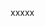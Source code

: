 <!--![responsive app](static/images/multiple-devices.jpeg)

<h1 align="center">SetGoals</h1>

[View the live project here.](http://set-goals-vl.herokuapp.com)

This is the website built to meet the requirements for milestone 3 of fullstack developer diploma at Code Institute. It is designed to be responsive and accessible on a range of devices, making it easy to navigate for users and visiting users.

I aim to develop and test a platform where the user can plan life goals. Users will be looking to take control of their lives and would have listened talkers or have read books that had encouraged planning and goal setting. Ideas such as “He who fails to plan is planning to fail.” by Winston Churchill or “We become what we think about most of the time” by Earl Nightingale support the need to set goals.  
This platform will enable users to create their goals, store them, edit or delete them from the my goals page. As a future feature, the app would include a forum where different users could post their achievements or discuss hurdles, or points of view to increase users interaction with the app. Another feature that had not been included would be the upload of images into the goal card as create an image board with the collection of images. For this feature I would need to use technology that I have not learned yet, as MongoDB BSON documents are capped at 16 MB.

## User Experience (UX)

- ### User stories

  - #### First Time Visitor Goals

    1. As a First Time Visitor, I want to easily understand the main purpose of the site and learn more about setting goals.
    2. As a First Time Visitor, I want to be able to easily navigate throughout the site to find content.
    3. As a First Time Visitor, I want to be able to easily register on website as user and set first goals.

  - #### Returning Visitor Goals

    1. As a Returning Visitor, I want to easily refer back to the main steps of setting smart goals.
    2. As a Returning Visitor, I want to easily log in to my goals page.
    3. As a Returning Visitor, I want to be able to create, update and delete my goals.

  - #### Frequent User Goals
    1. As a Frequent User, I want to explore content in image boards online related to my goals. As images are a powerful tool to help focus in goals.
    2. As a Frequent User, I want to easily access my current goals and costumize them.

- ### Design
  - #### Colour Scheme
    - The two main colours used on the website are inspired by this [photo](https://www.behance.net/gallery/45528461/Selectologie) using [ adobe color ](color.adobe.com) software.  
      ![alt text](static/images/colours.jpeg "generated colour scheme")
  - #### Typograpy
    - The Gruppo font is the font used for the Logo with Sans Serif as the fallback font in case for any reason the font isn't being imported into the site correctly. Gruppo Font is a display typeface that comes with clean and clear texture.
    - The Noto Sans font in the main font used throughou this project, with Sans Serif as the fallback font.
  - #### Imagery
    - The background hero image is chosen as a path and is divided in two. It is designed to be striking and give the user the ilusion of discovering a path.  
      The svg image used in the middle div in home pageuses the same colour as navbar and footer and is supposed to suggest planning ideas. The same svg is used in my goals card while upload image is not available.

* ### Wireframes

  - [Register page in desktop and tablet view](static/images/wireframes/register_dt.png "wireframe for register page in desktop and tablet view");

  - [Register page in mobile view](static/images/wireframes/register_mobile.png "wireframe for register page in mobile view");

  - [Login page in desktop and tablet view](static/images/wireframes/login_dt.png "wireframe for login page in desktop and tablet view");

  - [Login page in mobile view](static/images/wireframes/login_mobile.png "wireframe for login page in mobile view");

  - [Home page in desktop and tablet view](static/images/wireframes/home_dt.png "wireframe for Home page in desktop and tablet view");

  - [Home page in mobile view](static/images/wireframes/home_mobile.png "wireframe for Home page in mobile view");

  - [New Goal page in desktop and tablet view](static/images/wireframes/newGoal_dt.png "wireframe for My progress page in desktop and tablet view");

  - [New Goal page in mobile view](static/images/wireframes/newGoal_mobile.png "wireframe for New Goal page in mobile view");

  - [Goal page in desktop and tablet view](static/images/wireframes/goalPage_dt.png "wireframe for Goal page in desktop and tablet view")

  - [Goal page in mobile view](static/images/wireframes/goalPage_mobile.png "wireframe for New Goal page in mobile view");

Wireframes had been an excellent starting point to this project however, after having login and my goals page in place I have realised that the project would benefit from having a home page and a SMART page, where a visiting user could fill inspired in using the app.

## Features

- Responsive on multiple device sizes

- Interactive elements
    - Materialize Navigation bar with sidenav for mobile view and small tablets
    - Materialize Footer with links for homepage and social media
    - Materialize parallax feature to add beauty to the app and allude to "seeing the road ahead" - in home page
    - Logo in navbar redirects to home page
    - Links in navbar redirect user to the corresponding pages
    - Materialize pulse button in home page to call attention to the word SMART - once clicked it will redirect to the SMART? page
    - Materialize collapsible cards in SMART page - to add more information
    - Materialize forms with dropdown menu
    - Materialize waves effect when ckicking on a button

- Register and Login
    - Register page with Materialize input form for username, email, password and submit button
    - Login page with Materialize input form for username, password and submit button

- Create, update and delete data
    - Goal cards in My goals page have a edit and delete icons that will enable existing Goals to be deleted and updated
    - New Goal page has a form that allows the user to create a new goal by storing the new date when the form is filled

## Technologies Used

### Languages Used

- [HTML5](https://en.wikipedia.org/wiki/HTML5)
- [CSS3](https://en.wikipedia.org/wiki/Cascading_Style_Sheets)
- [Javascript](https://en.wikipedia.org/wiki/JavaScript)
- [Python3](<https://en.wikipedia.org/wiki/Python_(programming_language)>)

### Frameworks, Libraries & Programs Used

1. [Materialize 1.0.0:](https://materializecss.com)
   - Materialize was used to assist with the responsiveness and styling of the website.
2. [Google Fonts:](https://fonts.google.com/)
   - Google fonts were used to import Gruppo and Noto Sans fonts into the style.css file which is used on all pages throughout the project.
3. [Font Awesome:](https://fontawesome.com/)
   - Font Awesome was used throughout the website to add icons for UX purposes.
4. [jQuery:](https://jquery.com/)
   - jQuery came with Materialize to make the navbar toggle, the collapsible bars, dropdown menu, the parallax effect in home page, the tooltip effect in edit and delete Icons, the card hide/show content, but it was also used for the alert box with function in JavaScript.
5. [Git](https://git-scm.com/)
   - Git was used for version control by utilizing the Gitpod terminal to commit to Git and Push to GitHub.
6. [GitHub:](https://github.com/)
   - GitHub is used to store the projects code after being pushed from Git.
7. [Photoshop:](https://www.adobe.com/ie/products/photoshop.html)
   - Photoshop was used to resize images for the website.
8. [Balsamiq:](https://balsamiq.com/)
   - Balsamiq was used to create the [wireframes](https://github.com/) during the design process.
9. [Adobe Color:](https://color.adobe.com/create/color-wheel)
   - Adobe Color was used to generate the color scheme.
10. [Flask:](https://pypi.org/project/Flask/)
    - Flask was used in the html templates including a base template.
11. [Jinja2:](<https://en.wikipedia.org/wiki/Jinja_(template_engine)>)
    - Jinja is part of the Flask library. Flask templates for this project used Jinja.
12. [Werkzeug:](https://pypi.org/project/Werkzeug/)
    - Werkzeug is part of the Flask library and was used throughout this project to encrypt data.
13. [PyMongo:](https://pypi.org/project/pymongo/)
    - The pymongo package is a native Python driver for MongoDB. crucial in the communication of python with MongoDB, both used in this project.
14. [MongoDb:](https://www.mongodb.com/)
    - MongoDB is a document database and is used to store the data input from the forms in new goals page. The data stored is created, updated and deleted in mongoDb through the app.  
15. [Heroku:](https://www.heroku.com/)
    - Heroku is a cloud platform as a service (PaaS) and supports python language. Heroku was used to deploy this project, is where the app is hosted.
16. [Responsivedesign.is:](http://ami.responsivedesign.is/)
    - Website used to create responsive image used in readme page (however mobile view is not true to app display in a mobile, as hero section is visible in the actual app)
17. [Undraw:](https://undraw.co/)
    - To obtain SVG illustrations with colour scheme of the project, used in Home, SMART and My Goals pages.

##  Testing

Please refer to [testing.md](testing.md) file to find the report on the testing carried out in this project.

---

##  Deployment

SL arts was developed using Gitpod and GitHub to host the repository.

### Local Deployment
For local deployment, you need to have an IDE such as Gitpod and you need to install the following in your IDE:
- An IDE - for this project was used GitPod
- to create the database was used MongoDB Atlas
- Git, Python3, PIP3
  
#### Directions

##### Cloning repository using command line

1. You can save a copy of this repository:
On GitHub, navigate to the main page of the repository. Above the list of files, click  Code then "Download Zip" button, and after extract the Zip file to your folder.

2. Open Terminal.

3. Change the current working directory to the location where you want the cloned directory.

4. Type git clone, and then paste the URL you copied earlier.

    $ git clone https://github.com/veraleitaodev/setGoals.git
    Press Enter to create your local clone.

5. Now create a Database that you intend to use for this cloned project with MongoDB. 

6. Create a new Database called "setGoals" in [MongoDB Atlas](https://www.mongodb.com/).   
7. In "setGoals" database create the three following collections:
    ##### categories
    ```
    _id: <ObjectId>
    category_name: <String>
    ```
    ##### goals
    ```
    _id: <ObjectId>
    goal_title:  <String>
    category_name: <String>
    goal_description: <String>
    due_date: <String>
    author: <String>
    ```
    ##### Users
    ```
    _id: <ObjectId>
    username: <String>
    password: <String>
    ```

8. Return to the Terminal and enter the following to install all required dependencies:
```
pip3 install -r requirements.txt
```
*Note: GitPod does not require `sudo`, so if you use another IDE, you will need to include `sudo` in the beginning of the command: `sudo pip3 install -r requirements.txt`.*

9. Set up environment variables:
    - Create __.env__ file in the root directory.
    - On the top of the file add `import os` to set the environment variables in the operating system.
    - Set the connection to your MongoDB database(MONGO_URI) and a SECRET_KEY with the following syntax:
    `os.environ["SECRET_KEY"] = "YourSecretKey"`   
    `os.environ["MONGO_URI"] = "YourMongoURI"`  
  
10. You will now be able to run the application using the following command `python3 run.py`. 

Find information about deploying a repository [here](https://docs.github.com/en/free-pro-team@latest/github/creating-cloning-and-archiving-repositories/cloning-a-repository)

##### Heroku Deployment

To deploy the project to [Heroku](https://heroku.com/) the following steps need to be completed:

1. Create or update __requirement.txt__ file using the following command in the terminal:  
`pip3 freeze > requirements.txt`

2. Create a __Procfile__ using the following command in the terminal:   
`echo web: python run.py > Procfile`
    (__remember__ to use capital P);  
    delete extra line at the bottom in Procfile as it might cause problems;

3. `git add`, `git commit` and `git push` these files to GitHub repository

4. Create a __new app__ in Heroku, assigning a unique name and set a region (for SetGoals i had set Europe)

5. Set up automatic deployment by adding environment variables to settings:
    -   click on the __settings__ and then click on __Reveal Config Vars__ and set the following vars:
        -   __IP__ : 0.0.0.0
        -   __PORT__ : 8080
        -   __MONGO_URI__ : `<link to MongoDB database>`
        -   __SECRET_KEY__ : `<secret key>`
        -   __DEBUG__: __FALSE__  

6. The app will be deployed and ready to run. Click "Open App" to view the app.   
  
 `heroku login`, after a successful log in `git push heroku master` - to push the app to Heroku, and finally click "Open App" in Heroku dashboard to view the app.

---

##  Credits
-   I had great help from my mentor Rohit Sharma.
-   I have written the code for the project with inspiration in the materials learnt at code institute and the use of libraries such as Materialize, as mentioned in this document.
-   Cloning information sourced from [here](https://docs.github.com/en/free-pro-team@latest/github/creating-cloning-and-archiving-repositories/cloning-a-repository);
-   Information in smart.html obtained from [here](https://www.ucop.edu/local-human-resources/_files/performance-appraisal/How%20to%20write%20SMART%20Goals%20v2.pdf);
-   Code obtained from [stackoverflow](https://stackoverflow.com/questions/553402/how-to-fadeout-remove-a-div-in-jquery) to fade out and hide flash message.-->
xxxxx
<!--# Deployment

## Setting up the database and Heroku app

- Go heroku.com, create an account or log in. <i>I already have an account so I just had to log in and validate my account as I had arrived to a maximum of 5 app created.</i> 
- Click on new and then on new app. Give your app a name, it has to be unique. <i>I called my app sandra-lopes-art.</i> Then choose the region closest to you and lastly click on create app button.

- Go to the resources tab, go to the add-ons and search for Heroku Postgres. Use the free plan and click on the submit order form button.

- On your code editor install dj_database_url and psycopg2-binary with the commands
            <i> pip3 install dj_database_url

            pip3 install psycopg2-binary </i>

 for the use of heroku Postgres.

- After that freeze the requirements, <i>pip3 freeze > requirements.txt</i>.

- Go to settings.py and import dj_database_url.  Go to the database settings section and  comment out the the default configuration and add a new database default with a call to dj_database_url.parse(). Go back to Heroku, go to the settings tab and reveal the config vars. Copy the database-url value and past this into the parentheses (). 
<i>DATABASE = {
	'default': dj_database_url.parse('here comes you database-url value')
}</i>

- Because you're using Postgres, you have to run all the migrations again, you can see this when you run python3 manage.py show migrations as the boxes are no longer checked. If you used JSON files to upload your categories an products you have to load them again. If you add them manually then you have again after your app is deployed to Heroku.

- Create a new superuser, <i>python3 manage.py createsuperuser,</i> and follow the steps. Your Heroku app and database are ready to go so remove the new database default and uncomment the original database default. You do this last step to make sure your database URL doesn't end up in version control and people can't use it for them selfs.

-  Then add, commit and push to Github.

## Deploying to Heroku

- In settings.py go back to the database section. You're going to going to set your database default in an if statement, if 'DATABASE_URL' in os.environ:. So that when our app is running on Heroku we connect to Postgres otherwise we connect to your local database. The first part of this if statement is going to be the default database for when connected to Heroku and it will be similar to the default database code you just removed but with your Heroku URL secured

        DATABASE = {
	        'default': dj_database_url.parse(os.environ.get('DATABASE_URL))
        }

Put the original database default in an else statement

else:

    DATABASES = {
        'default': {
            'ENGINE': 'django.db.backends.sqlite3',
            'NAME': BASE_DIR / 'db.sqlite3',
        }
    }

- To be able to deploy to Heroku you need a couple of other things:
 	- Install gunicor, <i>that will act as a web server,</i> and freeze this in the requirments.txt

	- Create a Procfile, it needs the capital P. To tell Heroku to create a web dyno, <i>which will run gunicorn and serve our Django app</i>. You open a new file and add this to the file. web: gunicorn taste_world_snacks.wsgi:application

- Login to Heroku in the console. To log in, you can use the command Heroku login or Heroku login -i and follow the steps. Then temporarily disable collective static by using the command Heroku config: set DISABLE_COLLECTSTATIC=1 --app taste-world-snacks, <i>so that Heroku won't try to collect static files when we deploy</i>.

- You need to add taste-world-snacks to allowed hosts in settings.py and add the localhost as well, <i>so that you can still work on it. I tidied up secured later so I could test automatic deployment.</i> Then add, commit and push to Github.

- To deploy to Heroku using the commands:
	- heroku git:remove -a taste-world-snacks
	- git push heroku master

- To set up automatic deployment go to the deploy tab on Heroku and click on connect to Github. Search for the correct repository and then click connect, after that go to the Enable Automatic Deploys button and click it.

- Then to add secure, look up a secret key generator and generate a secret key. Copy that and go to the settings tab in Heroku, reveal config vars to make a new key with the name SECRET_KEY and past in your generated secret key in the value field and add it. After that go settings.py to replays the SECRET_KEY value with a call to get it from the environment with an empty string as default, <i>SECRET_KEY = os.environ.get('SECRET_KEY', '').</i>

- Set DEBUG to be true only if there is a variable called development, <i>DEBUG = 'DEVELOPMENT' in os.environ.</i> Lastly add, commit and push to Github. If you go to the activity tab on Heroku, you can see there is a build-in progress and that your automatic deployment is working.

## Store static files and images on AWS

### Setup bucket

- Go to aws.amazon.com there create an account and follow the steps or log in. <i>I already have an account from a previous project so I only had to log in.</i>

- Once logged in search for S3 and open it and create a new bucket and give it a name. to keep it simple I gave it my Heroku app name, taste-world-snacks. Then select the region that is close to you, uncheck block all public access and acknowledge that the bucket will be public. <i><u>It needs to be public to allow public access to our static files.</i></u> Then click create bucket

- The new bucket needs a few basic settings. 
	- To do that select your bucket, go to properties tab, look for static website hosting and click edit and click on enable and host a static website. <i>I used index.html and error.html as index 	and error documents. As this is for educational use so I can go with defaults.</i> 

	- Then go to the permission tab, from there the cors configuration tab and click edit. <i>I pasted 	in the Cors configuration provided by school.</i> <u><i>This is to setup the required access between our Heroku app and this S3 bucket. </i></u>

	- Then under the policy tab in the permission tab select policy generator to create a security policy for the bucket. The policy type is S3 bucket policy, effects will be allow, principal will be *,  action will be get object and the ARN you can find on top of the bucket policy tab. Click add statement, then generate policy. Copy this policy into the bucket policy editor and add a 	/*  on to the end of the resource key to allow all access to all resources in the bucket and finally click save. Leave the policy generate window open for when you will create a user.

	- As the last step go to the access control list tab and select public access to everyone, select list and understand the effects and save.

### Setup user to access bucket

- Go back to the server menu and open I am. Click on groups, create a new group and give it a name. <i>To keep it simple I gave it the name manage-taste-world-snacks.</i> Then click on create group.

- To make a policy to use to access our bucket click on policies and then create policy. Go to the JSON tab, click on import managed policy, search for S3, choose AmazonS3FullAccess and import. As I only want full access to the bucket and everything in it, you will go to the policy generate page that you left open and copy the ARN behind resource. You can paste this in the list behind resource and in a second line past it in again but with /* behind it. Click review policy, give it a name and description and click create policy. <i>I name mine taste-world-snacks and as description, I added to access S3 bucket for taste world snacks static files.</i>

- You will attach the policy to the group you just created. To do so go to groups, click on the group that was just made, click attach policy, search for the policy with the name that you just made, select it and click attach policy.

- Then finally you will create a user to put in the group. Click on users page, click add user and give it a name. <i>I called it taste-world-snacks-staticfiles-user.</i> select programmatic access as access type, click next, select your group, click through till the end and then click create user. Download the CSV file with the user access key and secret key and click close. <u><i>It is very important to download and save this file as it cannot be downloaded or accessed again.</i></u>

## Connect S3 bucket to Django

- In the code editor install bato 3, django-storages and freeze them. Add storages  in settings.py under installed apps. 
	<i>-pip3 install bato 3, pip3 install django-storages, pip3 freeze > requirements.txt</i>

- You need to add the next settings under the media root section of settings.py to tell it with which bucket to communicate with. Add an if statement to check if there is an environment variable called use aws and give it these variables with the corresponding values:

        if 'USE_AWS' in os.environ:
	        AWS_STORAGE_BUCKET_NAME,
	        AWS_S3_REGION_NAME,
   	        AWS_ACCESS_KEY_ID = os.environ.get('AWS_ACCESS_KEY_ID'),
            AWS_SECRET_ACCESS_KEY = os.environ.get('AWS_SECRET_ACCESS_KEY'),
	        AWS_S3_CUSTOM_DOMAIN = f'{AWS_STORAGE_BUCKET_NAME}.s3.amazonaws.com'

- Then go to Heroku settings tap and reveal config vars to add:
	- AWS_ACCESS_KEY_ID
	- AWS_SECRET_ACCESS_KEY
	- USE_AWS with value True
- You can find the credentials in the CSV file you downloaded from AWS and remove the DISABLE COLLECTSTATIC variable.

- In your code editor create a file named custom_storages.py to tell Django where to store static files and uploaded product images when you run collect static files. In this file you import settings from django.config and import S3Boto3Storage from storages.backends.s3boto3. Add a class to tell Django where to store static files and another for where to store media files.

	    from django.conf import settings
	    from storages.backends.s3boto3 import S3Boto3Storage


	    class StaticStorage(S3Boto3Storage):
   		    location = settings.STATICFILES_LOCATION


	    class MediaStorage(S3Boto3Storage):
    		    location = settings.MEDIAFILES_LOCATION

- Then go back to settings.py to tell it that for static file storage you want to use the StaticStorage class, for media files you want MediaStorage and what location it should save them.

        STATICFILES_STORAGE = 'custom_storages.StaticStorage'
   	    STATICFILES_LOCATION = 'static'
        DEFAULT_FILE_STORAGE = 'custom_storages.MediaStorage'
        MEDIAFILES_LOCATION = 'media'

 
- You also need to override and explicitly set the URLs for static and media files using your custom domain and new locations.

	    STATIC_URL = f'https://{AWS_S3_CUSTOM_DOMAIN}/{STATICFILES_LOCATION}/'
        MEDIA_URL = f'https://{AWS_S3_CUSTOM_DOMAIN}/{MEDIAFILES_LOCATION}/'

## Adding other files to S3 bucket

- You can add an extra setting to the use aws if statement in settings.py, that will tell the browser that it is okay to cache static files for a long time.

	    AWS_S3_OBJECT_PARAMETERS = {
       		 'Expires': 'Thu, 31 Dec 2099 20:00:00 GMT',
       		 'CacheControl': 'max-age=94608000',
    	}

- To add media files to your S3 bucket, you need to go back to awsamazon.com, open S3, open your bucket,   click on create folder and give it a name. I called mine media. Open this folder, click upload then click on add files, then select all the images you want to select and click upload.
<i>If you have your images on Github than download them first from there and make sure that you add your images in with the same path as in your local database, example images/image.jpg.</i>

# Forking the GitHub Repository

By forking the GitHub Repository we make a copy of the original repository on our GitHub account to view and/or make changes without affecting the original repository by using the following steps...

1. Log in to GitHub and locate the [GitHub Repository](https://github.com/)
2. At the top of the Repository (not top of page) just above the "Settings" button on the menu, locate the "Fork" button.
3. You should now have a copy of the original repository in your GitHub account.

# Making a local clone

1. Navigate to https://github.com/ceciliabinck/(taste-world-snacks).
2. Click the green 'Clone or Download' button.
3. Copy the URL in the dropdown box.
4. Using your favourite IDE open up your preferred terminal.
5. Navigate to your desired file location.
6. Copy the following code and input it into your terminal to clone Cook with me.
7. git clone https://github.com/ceciliabinck/(taste-world-snacks).git

```
$ git clone https://github.com/YOUR-USERNAME/YOUR-REPOSITORY
```

7. Press Enter. Your local clone will be created.

```
$ git clone https://github.com/YOUR-USERNAME/YOUR-REPOSITORY
> Cloning into `CI-Clone`...
> remote: Counting objects: 10, done.
> remote: Compressing objects: 100% (8/8), done.
> remove: Total 10 (delta 1), reused 10 (delta 1)
> Unpacking objects: 100% (10/10), done.
```>